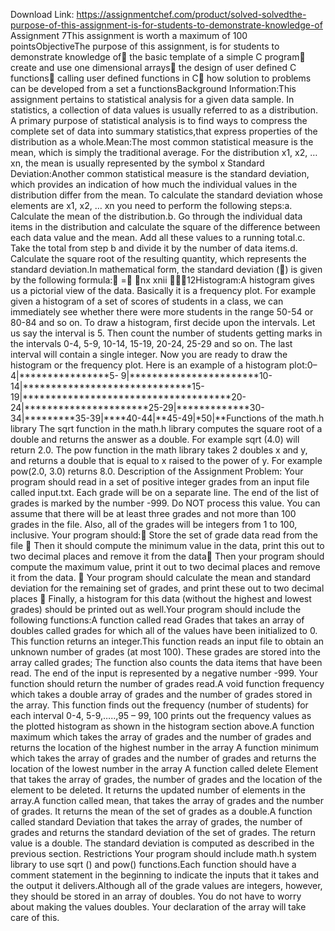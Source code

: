 Download Link: https://assignmentchef.com/product/solved-solvedthe-purpose-of-this-assignment-is-for-students-to-demonstrate-knowledge-of
<br>
Assignment 7This assignment is worth a maximum of 100 pointsObjectiveThe purpose of this assignment, is for students to demonstrate knowledge of the basic template of a simple C program create and use one dimensional arrays the design of user defined C functions calling user defined functions in C how solution to problems can be developed from a set a functionsBackground Information:This assignment pertains to statistical analysis for a given data sample. In statistics, a collection of data values is usually referred to as a distribution. A primary purpose of statistical analysis is to find ways to compress the complete set of data into summary statistics,that express properties of the distribution as a whole.Mean:The most common statistical measure is the mean, which is simply the traditional average. For the distribution x1, x2, … xn, the mean is usually represented by the symbol x Standard Deviation:Another common statistical measure is the standard deviation, which provides an indication of how much the individual values in the distribution differ from the mean. To calculate the standard deviation whose elements are x1, x2, … xn you need to perform the following steps:a. Calculate the mean of the distribution.b. Go through the individual data items in the distribution and calculate the square of the difference between each data value and the mean. Add all these values to a running total.c. Take the total from step b and divide it by the number of data items.d. Calculate the square root of the resulting quantity, which represents the standard deviation.In mathematical form, the standard deviation () is given by the following formula: = nx xnii 12Histogram:A histogram gives us a pictorial view of the data. Basically it is a frequency plot. For example given a histogram of a set of scores of students in a class, we can immediately see whether there were more students in the range 50-54 or 80-84 and so on. To draw a histogram, first decide upon the intervals. Let us say the interval is 5. Then count the number of students getting marks in the intervals 0-4, 5-9, 10-14, 15-19, 20-24, 25-29 and so on. The last interval will contain a single integer. Now you are ready to draw the histogram or the frequency plot. Here is an example of a histogram plot:0– 4|****************5- 9|***********************10-14|******************************15-19|*************************************20-24|**********************25-29|*************30-34|*********35-39|****40-44|**45-49|*50|**Functions of the math.h library The sqrt function in the math.h library computes the square root of a double and returns the answer as a double. For example sqrt (4.0) will return 2.0. The pow function in the math library takes 2 doubles x and y, and returns a double that is equal to x raised to the power of y. For example pow(2.0, 3.0) returns 8.0. Description of the Assignment Problem: Your program should read in a set of positive integer grades from an input file called input.txt. Each grade will be on a separate line. The end of the list of grades is marked by the number -999. Do NOT process this value. You can assume that there will be at least three grades and not more than 100 grades in the file. Also, all of the grades will be integers from 1 to 100, inclusive. Your program should: Store the set of grade data read from the file  Then it should compute the minimum value in the data, print this out to two decimal places and remove it from the data Then your program should compute the maximum value, print it out to two decimal places and remove it from the data.  Your program should calculate the mean and standard deviation for the remaining set of grades, and print these out to two decimal places  Finally, a histogram for this data (without the highest and lowest grades) should be printed out as well.Your program should include the following functions:A function called read Grades that takes an array of doubles called grades for which all of the values have been initialized to 0. This function returns an integer.This function reads an input file to obtain an unknown number of grades (at most 100). These grades are stored into the array called grades; The function also counts the data items that have been read. The end of the input is represented by a negative number -999. Your function should return the number of grades read.A void function frequency which takes a double array of grades and the number of grades stored in the array. This function finds out the frequency (number of students) for each interval 0-4, 5-9,…..,95 – 99, 100 prints out the frequency values as the plotted histogram as shown in the histogram section above.A function maximum which takes the array of grades and the number of grades and returns the location of the highest number in the array A function minimum which takes the array of grades and the number of grades and returns the location of the lowest number in the array A function called delete Element that takes the array of grades, the number of grades and the location of the element to be deleted. It returns the updated number of elements in the array.A function called mean, that takes the array of grades and the number of grades. It returns the mean of the set of grades as a double.A function called standard Deviation that takes the array of grades, the number of grades and returns the standard deviation of the set of grades. The return value is a double. The standard deviation is computed as described in the previous section. Restrictions Your program should include math.h system library to use sqrt () and pow() functions.Each function should have a comment statement in the beginning to indicate the inputs that it takes and the output it delivers.Although all of the grade values are integers, however, they should be stored in an array of doubles. You do not have to worry about making the values doubles. Your declaration of the array will take care of this.